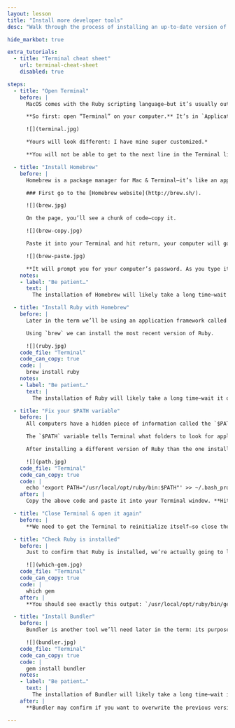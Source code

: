 ```yaml
---
layout: lesson
title: "Install more developer tools"
desc: "Walk through the process of installing an up-to-date version of Ruby & Bundler on your computer in preparation for doing our pattern libraries."

hide_markbot: true

extra_tutorials:
  - title: "Terminal cheat sheet"
    url: terminal-cheat-sheet
    disabled: true

steps:
  - title: "Open Terminal"
    before: |
      MacOS comes with the Ruby scripting language—but it’s usually out-of-date and quite restricted. So we need to install our own version, which isn’t too difficult to install, but it does require everything to be completed from within Terminal.

      **So first: open “Terminal” on your computer.** It’s in `Applications > Utilities` or you can search with “Spotlight”.

      ![](terminal.jpg)

      *Yours will look different: I have mine super customized.*

      **You will not be able to get to the next line in the Terminal like mine shows—mine is extremely customized because I use it so often.**

  - title: "Install Homebrew"
    before: |
      Homebrew is a package manager for Mac & Terminal—it’s like an app store, but specifically in the Terminal and mostly for developer tools.

      ### First go to the [Homebrew website](http://brew.sh/).

      ![](brew.jpg)

      On the page, you’ll see a chunk of code—copy it.

      ![](brew-copy.jpg)

      Paste it into your Terminal and hit return, your computer will go off an install Homebrew.

      ![](brew-paste.jpg)

      **It will prompt you for your computer’s password. As you type it in you won’t see anything—but it is being entered. When you’ve finished typing your password, hit `Return`.**
    notes:
    - label: "Be patient…"
      text: |
        The installation of Homebrew will likely take a long time—wait it out before continuing.

  - title: "Install Ruby with Homebrew"
    before: |
      Later in the term we’ll be using an application framework called Jekyll. Jekyll is written in the Ruby programming language, so we need to get that installed on our systems.

      Using `brew` we can install the most recent version of Ruby.

      ![](ruby.jpg)
    code_file: "Terminal"
    code_can_copy: true
    code: |
      brew install ruby
    notes:
    - label: "Be patient…"
      text: |
        The installation of Ruby will likely take a long time—wait it out before continuing.

  - title: "Fix your $PATH variable"
    before: |
      All computers have a hidden piece of information called the `$PATH` variable; it’s most used when interacting with the Terminal.

      The `$PATH` variable tells Terminal what folders to look for applications in—and more importantly what order of folders to look.

      After installing a different version of Ruby than the one installed in our system, we want to tell MacOS to prioritize looking in the newest Ruby, not the original one.

      ![](path.jpg)
    code_file: "Terminal"
    code_can_copy: true
    code: |
      echo 'export PATH="/usr/local/opt/ruby/bin:$PATH"' >> ~/.bash_profile
    after: |
      Copy the above code and paste it into your Terminal window. **Hit `Return`**. (You should be able to see this code a few lines up in the display, that’s Ruby also telling you to do this.)

  - title: "Close Terminal & open it again"
    before: |
      **We need to get the Terminal to reinitialize itself—so close the window and create a new window: `⌘W`, `⌘T`**

  - title: "Check Ruby is installed"
    before: |
      Just to confirm that Ruby is installed, we’re actually going to look for another app that was installed alongside Ruby: RubyGems. We’re going to look to see which RubyGems app your computer tries to load.

      ![](which-gem.jpg)
    code_file: "Terminal"
    code_can_copy: true
    code: |
      which gem
    after: |
      **You should see exactly this output: `/usr/local/opt/ruby/bin/gem` otherwise it didn’t install properly.** *It’s likely that your `$PATH` variable wasn’t set properly—your teacher can help you fix that.*

  - title: "Install Bundler"
    before: |
      Bundler is another tool we’ll need later in the term: its purpose is to allow us to define what plugins & packages our application will rely on: specifically we’ll use it to define that our app uses Jekyll & Patternbot.

      ![](bundler.jpg)
    code_file: "Terminal"
    code_can_copy: true
    code: |
      gem install bundler
    notes:
    - label: "Be patient…"
      text: |
        The installation of Bundler will likely take a long time—wait it out before continuing.
    after: |
      **Bundler may confirm if you want to overwrite the previous version.** Type `y` and hit `Return`. It may ask you two different questions, you can answer “yes” to both of the questions.

---
```

